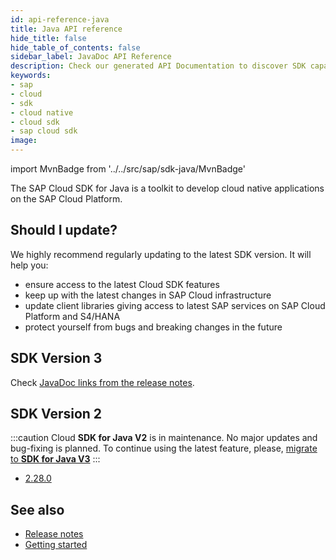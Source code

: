 ```yaml
---
id: api-reference-java
title: Java API reference
hide_title: false
hide_table_of_contents: false
sidebar_label: JavaDoc API Reference
description: Check our generated API Documentation to discover SDK capabilities via code
keywords:
- sap
- cloud
- sdk
- cloud native
- cloud sdk
- sap cloud sdk
image:
---
```

import MvnBadge from '../../src/sap/sdk-java/MvnBadge'

The SAP Cloud SDK for Java is a toolkit to develop cloud native applications on the SAP Cloud Platform.

## Should I update? ##
We highly recommend regularly updating to the latest SDK version. It will help you:

- ensure access to the latest Cloud SDK features
- keep up with the latest changes in SAP Cloud infrastructure
- update client libraries giving access to latest SAP services on SAP Cloud Platform and S4/HANA
- protect yourself from bugs and breaking changes in the future

## SDK Version 3 ##

<MvnBadge />

Check [JavaDoc links from the release notes](https://sap.github.io/cloud-sdk/docs/java/release-notes-sap-cloud-sdk-for-java).


## SDK Version 2  ##
:::caution
Cloud **SDK for Java V2** is in maintenance. No major updates and bug-fixing is planned.
To continue using the latest feature, please, [migrate to **SDK for Java V3**](https://developers.sap.com/tutorials/s4sdk-migration-v3.html)
:::

- [2.28.0](https://help.sap.com/doc/3e8c7a614a8b49a8806bd0392e7b78d6/1.0/en-US/index.html)

## See also ##
- [Release notes](https://help.sap.com/doc/6c02295dfa8f47cf9c08a19f2e172901/1.0/en-US/index.html )
- [Getting started](getting-started )
